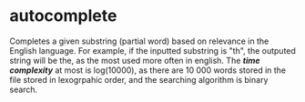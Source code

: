 # autocomplete
Completes a given substring (partial word) based on relevance in the English language. For example, if the inputted substring is "th", the outputed string will be the, as the most used
more often in english. The ***time complexity*** at most is log(10000), as there are 10 000 words stored in the file stored in lexogrpahic order, and the searching algorithm is binary search.
